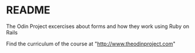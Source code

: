 # README

The Odin Project excercises about forms and how they work using Ruby on Rails

Find the curriculum of the course at "http://www.theodinproject.com"
